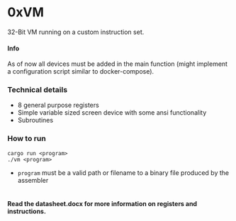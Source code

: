# 0xVM

32-Bit VM running on a custom instruction set. 

#### Info

As of now all devices must be added in the main function (might implement a configuration script similar to docker-compose).

### Technical details
 - 8 general purpose registers
 - Simple variable sized screen device with some ansi functionality 
 - Subroutines 

### How to run

`cargo run <program>`<br>
`./vm <program>`
 - `program` must be a valid path or filename to a binary file produced by the assembler


#### <br>Read the datasheet.docx for more information on registers and instructions.